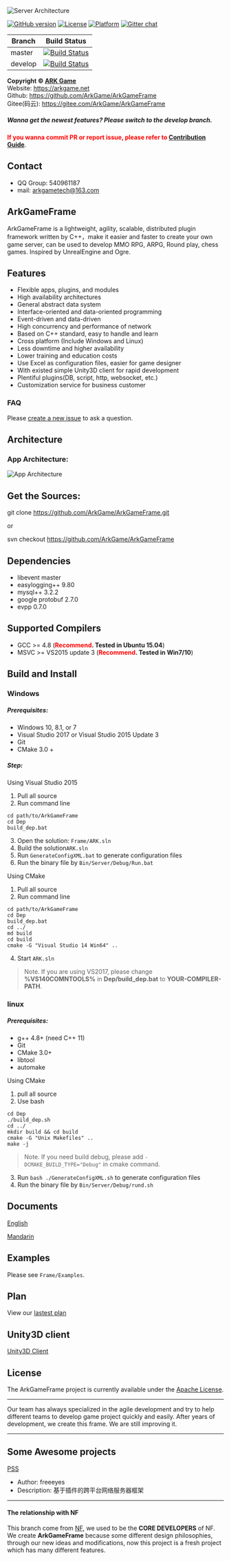 ![Server Architecture](https://raw.githubusercontent.com/ArkGame/ArkGameFrame/master/Docs/asserts/imgs/ArkGameFrame.png)

[![GitHub version](https://badge.fury.io/gh/ArkGame%2FArkGameFrame.svg)](https://badge.fury.io/gh/ArkGame%2FArkGameFrame)
[![License](https://img.shields.io/badge/License-Apache%202.0-blue.svg)](https://opensource.org/licenses/Apache-2.0)
[![Platform](https://img.shields.io/badge/platform-Linux,%20Windows-green.svg?style=flat)](https://github.com/ArkGame/ArkGameFrame)
[![Gitter chat](https://img.shields.io/gitter/room/nwjs/nw.js.svg)](https://gitter.im/ArkGame/Lobby)

| Branch | Build Status |
| - | - | 
| master | [![Build Status](https://travis-ci.org/ArkGame/ArkGameFrame.svg?branch=master)](https://travis-ci.org/ArkGame/ArkGameFrame) |
| develop | [![Build Status](https://travis-ci.org/ArkGame/ArkGameFrame.svg?branch=develop)](https://travis-ci.org/ArkGame/ArkGameFrame) |

**Copyright © [ARK Game](https://arkgame.net "ARK Game")**    
Website: https://arkgame.net  
Github: https://github.com/ArkGame/ArkGameFrame  
Gitee(码云): https://gitee.com/ArkGame/ArkGameFrame  

##### Wanna get the newest features? Please switch to the develop branch.

**<font color=red>If you wanna commit PR or report issue, please refer to [Contribution Guide](https://github.com/ArkGame/ArkGameFrame/blob/master/CONTRIBUTING.md)</font>**.

## Contact

- QQ Group: 540961187
- mail: arkgametech@163.com

## ArkGameFrame
ArkGameFrame is a lightweight, agility, scalable, distributed plugin framework written by C++，make it easier and faster to create your own game server, can be used to develop MMO RPG, ARPG, Round play, chess games. Inspired by UnrealEngine and Ogre.

## Features

- Flexible apps, plugins, and modules
- High availability architectures
- General abstract data system
- Interface-oriented and data-oriented programming
- Event-driven and data-driven
- High concurrency and performance of network
- Based on C++ standard, easy to handle and learn
- Cross platform (Include Windows and Linux)
- Less downtime and higher availability
- Lower training and education costs
- Use Excel as configuration files, easier for game designer
- With existed simple Unity3D client for rapid development
- Plentiful plugins(DB, script, http, websocket, etc.)
- Customization service for business customer

### FAQ

Please [create a new issue](https://github.com/ArkGame/ArkGameFrame/issues) to ask a question.


## Architecture

### App Architecture:

![App Architecture](https://raw.githubusercontent.com/ArkGame/ArkGameFrame/master/Docs/asserts/imgs/AppArchitecture.png)

## Get the Sources:

git clone https://github.com/ArkGame/ArkGameFrame.git

or

svn checkout https://github.com/ArkGame/ArkGameFrame

## Dependencies

- libevent master
- easylogging++ 9.80
- mysql++ 3.2.2
- google protobuf 2.7.0
- evpp 0.7.0

## Supported Compilers

- GCC >= 4.8 (**<font color=red>Recommend</font>. Tested in Ubuntu 15.04**)
- MSVC >= VS2015 update 3 (**<font color=red>Recommend</font>. Tested in Win7/10**)

## Build and Install

### Windows

##### Prerequisites:

- Windows 10, 8.1, or 7
- Visual Studio 2017 or Visual Studio 2015 Update 3
- Git
- CMake 3.0 +

##### Step:
Using Visual Studio 2015
1. Pull all source
2. Run command line 
```batch
cd path/to/ArkGameFrame
cd Dep
build_dep.bat
```
3. Open the solution: `Frame/ARK.sln`
4. Build the solution`ARK.sln`
5. Run `GenerateConfigXML.bat` to generate configuration files
6. Run the binary file by `Bin/Server/Debug/Run.bat`

Using CMake
1. Pull all source
2. Run command line
```batch
cd path/to/ArkGameFrame
cd Dep
build_dep.bat
cd ../
md build
cd build
cmake -G "Visual Studio 14 Win64" ..
```
4. Start `ARK.sln`

> Note. If you are using VS2017, please change **%VS140COMNTOOLS%** in **Dep/build_dep.bat** to **YOUR-COMPILER-PATH**.

### linux

##### Prerequisites:

- g++ 4.8+ (need C++ 11)
- Git
- CMake 3.0+
- libtool
- automake

Using CMake
1. pull all source
2. Use bash
```shell
cd Dep
./build_dep.sh
cd ../
mkdir build && cd build
cmake -G "Unix Makefiles" ..
make -j
```
> Note. If you need build debug, please add `-DCMAKE_BUILD_TYPE="Debug"` in cmake command.
3. Run `bash ./GenerateConfigXML.sh` to generate configuration files
4. Run the binary file by `Bin/Server/Debug/rund.sh`

## Documents

[English](https://github.com/ArkGame/ArkGameFrame/blob/master/Docs/doc_EN.md)

[Mandarin](https://github.com/ArkGame/ArkGameFrame/blob/master/Docs/doc_ZH.md)

## Examples

Please see `Frame/Examples`.

## Plan

View our [lastest plan](https://github.com/ArkGame/ArkGameFrame/blob/master/Docs/plan.md)

## Unity3D client

[Unity3D Client](https://github.com/ArkGame/ArkClient-Unity3D)

## License

The ArkGameFrame project is currently available under the [Apache License](https://github.com/ArkGame/ArkGameFrame/blob/master/LICENSE).

----------

Our team has always specialized in the agile development and try to help different teams to develop game project quickly and easily. After years of development, we create this frame. We are still improving it.

----------

## Some Awesome projects

[PSS](https://github.com/freeeyes/PSS)
- Author: freeeyes
- Description: 基于插件的跨平台网络服务器框架

----------

#### The relationship with NF

This branch come from [NF](https://github.com/ketoo/NoahGameFrame), we used to be the **CORE DEVELOPERS** of NF. We create **ArkGameFrame** because some different design philosophies, through our new ideas and modifications, now this project is a fresh project which has many different features.
